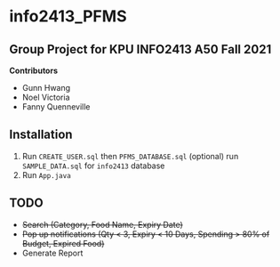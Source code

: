 # info2413_PFMS

## Group Project for KPU INFO2413 A50 Fall 2021
**Contributors**
- Gunn Hwang
- Noel Victoria
- Fanny Quenneville

## Installation
 1. Run `CREATE_USER.sql` then  `PFMS_DATABASE.sql` (optional) run `SAMPLE_DATA.sql` for `info2413` database
 2. Run `App.java`
## TODO
 - ~~Search (Category, Food Name, Expiry Date)~~
 - ~~Pop up notifications (Qty < 3, Expiry < 10 Days, Spending > 80% of Budget, Expired Food)~~
 - Generate Report

